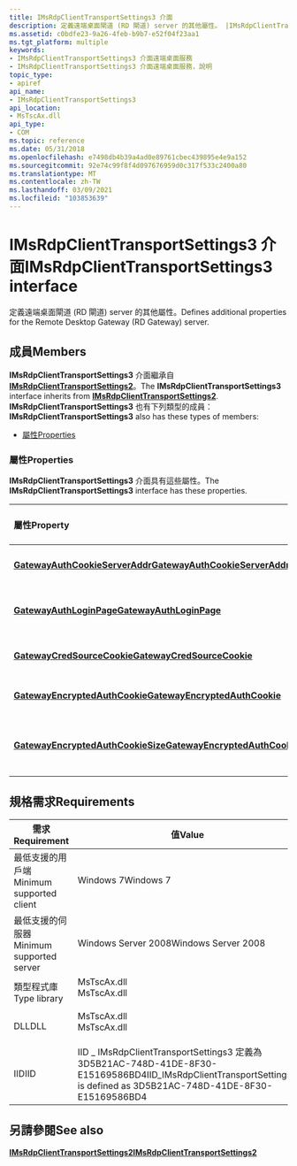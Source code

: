 ```yaml
---
title: IMsRdpClientTransportSettings3 介面
description: 定義遠端桌面閘道 (RD 閘道) server 的其他屬性。 |IMsRdpClientTransportSettings3 介面
ms.assetid: c0bdfe23-9a26-4feb-b9b7-e52f04f23aa1
ms.tgt_platform: multiple
keywords:
- IMsRdpClientTransportSettings3 介面遠端桌面服務
- IMsRdpClientTransportSettings3 介面遠端桌面服務，說明
topic_type:
- apiref
api_name:
- IMsRdpClientTransportSettings3
api_location:
- MsTscAx.dll
api_type:
- COM
ms.topic: reference
ms.date: 05/31/2018
ms.openlocfilehash: e7498db4b39a4ad0e89761cbec439895e4e9a152
ms.sourcegitcommit: 92e74c99f8f4d097676959d0c317f533c2400a80
ms.translationtype: MT
ms.contentlocale: zh-TW
ms.lasthandoff: 03/09/2021
ms.locfileid: "103853639"
---
```

# <a name="imsrdpclienttransportsettings3-interface"></a><span data-ttu-id="22f1b-106">IMsRdpClientTransportSettings3 介面</span><span class="sxs-lookup"><span data-stu-id="22f1b-106">IMsRdpClientTransportSettings3 interface</span></span>

<span data-ttu-id="22f1b-107">定義遠端桌面閘道 (RD 閘道) server 的其他屬性。</span><span class="sxs-lookup"><span data-stu-id="22f1b-107">Defines additional properties for the Remote Desktop Gateway (RD Gateway) server.</span></span>

## <a name="members"></a><span data-ttu-id="22f1b-108">成員</span><span class="sxs-lookup"><span data-stu-id="22f1b-108">Members</span></span>

<span data-ttu-id="22f1b-109">**IMsRdpClientTransportSettings3** 介面繼承自 [**IMsRdpClientTransportSettings2**](imsrdpclienttransportsettings2.md)。</span><span class="sxs-lookup"><span data-stu-id="22f1b-109">The **IMsRdpClientTransportSettings3** interface inherits from [**IMsRdpClientTransportSettings2**](imsrdpclienttransportsettings2.md).</span></span> <span data-ttu-id="22f1b-110">**IMsRdpClientTransportSettings3** 也有下列類型的成員：</span><span class="sxs-lookup"><span data-stu-id="22f1b-110">**IMsRdpClientTransportSettings3** also has these types of members:</span></span>

-   [<span data-ttu-id="22f1b-111">屬性</span><span class="sxs-lookup"><span data-stu-id="22f1b-111">Properties</span></span>](#properties)

### <a name="properties"></a><span data-ttu-id="22f1b-112">屬性</span><span class="sxs-lookup"><span data-stu-id="22f1b-112">Properties</span></span>

<span data-ttu-id="22f1b-113">**IMsRdpClientTransportSettings3** 介面具有這些屬性。</span><span class="sxs-lookup"><span data-stu-id="22f1b-113">The **IMsRdpClientTransportSettings3** interface has these properties.</span></span>



| <span data-ttu-id="22f1b-114">屬性</span><span class="sxs-lookup"><span data-stu-id="22f1b-114">Property</span></span>                                                                                                           | <span data-ttu-id="22f1b-115">存取類型</span><span class="sxs-lookup"><span data-stu-id="22f1b-115">Access type</span></span>           | <span data-ttu-id="22f1b-116">Description</span><span class="sxs-lookup"><span data-stu-id="22f1b-116">Description</span></span>                                                                                                                                          |
|:-------------------------------------------------------------------------------------------------------------------|:----------------------|:-----------------------------------------------------------------------------------------------------------------------------------------------------|
| [<span data-ttu-id="22f1b-117">**GatewayAuthCookieServerAddr**</span><span class="sxs-lookup"><span data-stu-id="22f1b-117">**GatewayAuthCookieServerAddr**</span></span>](imsrdpclienttransportsettings3-gatewayauthcookieserveraddr.md)<br/>       | <span data-ttu-id="22f1b-118">讀取/寫入</span><span class="sxs-lookup"><span data-stu-id="22f1b-118">Read/write</span></span><br/> | <span data-ttu-id="22f1b-119">以 cookie 為基礎的驗證的伺服器位址。</span><span class="sxs-lookup"><span data-stu-id="22f1b-119">The server address for cookie-based authentication.</span></span><br/>                                                                                       |
| [<span data-ttu-id="22f1b-120">**GatewayAuthLoginPage**</span><span class="sxs-lookup"><span data-stu-id="22f1b-120">**GatewayAuthLoginPage**</span></span>](imsrdpclienttransportsettings3-gatewayauthloginpage.md)<br/>                     | <span data-ttu-id="22f1b-121">讀取/寫入</span><span class="sxs-lookup"><span data-stu-id="22f1b-121">Read/write</span></span><br/> | <span data-ttu-id="22f1b-122">用來驗證使用者的登入網頁位址。</span><span class="sxs-lookup"><span data-stu-id="22f1b-122">The address of the login webpage to use to authenticate a user.</span></span><br/>                                                                           |
| [<span data-ttu-id="22f1b-123">**GatewayCredSourceCookie**</span><span class="sxs-lookup"><span data-stu-id="22f1b-123">**GatewayCredSourceCookie**</span></span>](imsrdpclienttransportsettings3-gatewaycredsourcecookie.md)<br/>               | <span data-ttu-id="22f1b-124">讀取/寫入</span><span class="sxs-lookup"><span data-stu-id="22f1b-124">Read/write</span></span><br/> | <span data-ttu-id="22f1b-125">指定認證來源是否以 cookie 為基礎。</span><span class="sxs-lookup"><span data-stu-id="22f1b-125">Specifies if the credential source is cookie based.</span></span><br/>                                                                                       |
| [<span data-ttu-id="22f1b-126">**GatewayEncryptedAuthCookie**</span><span class="sxs-lookup"><span data-stu-id="22f1b-126">**GatewayEncryptedAuthCookie**</span></span>](imsrdpclienttransportsettings3-gatewayencryptedauthcookie.md)<br/>         | <span data-ttu-id="22f1b-127">讀取/寫入</span><span class="sxs-lookup"><span data-stu-id="22f1b-127">Read/write</span></span><br/> | <span data-ttu-id="22f1b-128">加密的驗證 cookie。</span><span class="sxs-lookup"><span data-stu-id="22f1b-128">The encrypted authentication cookie.</span></span><br/>                                                                                                      |
| [<span data-ttu-id="22f1b-129">**GatewayEncryptedAuthCookieSize**</span><span class="sxs-lookup"><span data-stu-id="22f1b-129">**GatewayEncryptedAuthCookieSize**</span></span>](imsrdpclienttransportsettings3-gatewayencryptedauthcookiesize.md)<br/> | <span data-ttu-id="22f1b-130">讀取/寫入</span><span class="sxs-lookup"><span data-stu-id="22f1b-130">Read/write</span></span><br/> | <span data-ttu-id="22f1b-131">[**GatewayEncryptedAuthCookie**](imsrdpclienttransportsettings3-gatewayencryptedauthcookie.md)屬性的大小（以字元為單位）。</span><span class="sxs-lookup"><span data-stu-id="22f1b-131">The size, in characters, of the [**GatewayEncryptedAuthCookie**](imsrdpclienttransportsettings3-gatewayencryptedauthcookie.md) property.</span></span><br/> |



 

## <a name="requirements"></a><span data-ttu-id="22f1b-132">規格需求</span><span class="sxs-lookup"><span data-stu-id="22f1b-132">Requirements</span></span>



| <span data-ttu-id="22f1b-133">需求</span><span class="sxs-lookup"><span data-stu-id="22f1b-133">Requirement</span></span> | <span data-ttu-id="22f1b-134">值</span><span class="sxs-lookup"><span data-stu-id="22f1b-134">Value</span></span> |
|-------------------------------------|---------------------------------------------------------------------------------------------------|
| <span data-ttu-id="22f1b-135">最低支援的用戶端</span><span class="sxs-lookup"><span data-stu-id="22f1b-135">Minimum supported client</span></span><br/> | <span data-ttu-id="22f1b-136">Windows 7</span><span class="sxs-lookup"><span data-stu-id="22f1b-136">Windows 7</span></span><br/>                                                                              |
| <span data-ttu-id="22f1b-137">最低支援的伺服器</span><span class="sxs-lookup"><span data-stu-id="22f1b-137">Minimum supported server</span></span><br/> | <span data-ttu-id="22f1b-138">Windows Server 2008</span><span class="sxs-lookup"><span data-stu-id="22f1b-138">Windows Server 2008</span></span><br/>                                                                    |
| <span data-ttu-id="22f1b-139">類型程式庫</span><span class="sxs-lookup"><span data-stu-id="22f1b-139">Type library</span></span><br/>             | <dl> <span data-ttu-id="22f1b-140"><dt>MsTscAx.dll</dt></span><span class="sxs-lookup"><span data-stu-id="22f1b-140"><dt>MsTscAx.dll</dt></span></span> </dl>            |
| <span data-ttu-id="22f1b-141">DLL</span><span class="sxs-lookup"><span data-stu-id="22f1b-141">DLL</span></span><br/>                      | <dl> <span data-ttu-id="22f1b-142"><dt>MsTscAx.dll</dt></span><span class="sxs-lookup"><span data-stu-id="22f1b-142"><dt>MsTscAx.dll</dt></span></span> </dl>            |
| <span data-ttu-id="22f1b-143">IID</span><span class="sxs-lookup"><span data-stu-id="22f1b-143">IID</span></span><br/>                      | <span data-ttu-id="22f1b-144">IID \_ IMsRdpClientTransportSettings3 定義為3D5B21AC-748D-41DE-8F30-E15169586BD4</span><span class="sxs-lookup"><span data-stu-id="22f1b-144">IID\_IMsRdpClientTransportSettings3 is defined as 3D5B21AC-748D-41DE-8F30-E15169586BD4</span></span><br/> |



## <a name="see-also"></a><span data-ttu-id="22f1b-145">另請參閱</span><span class="sxs-lookup"><span data-stu-id="22f1b-145">See also</span></span>

<dl> <dt>

[<span data-ttu-id="22f1b-146">**IMsRdpClientTransportSettings2**</span><span class="sxs-lookup"><span data-stu-id="22f1b-146">**IMsRdpClientTransportSettings2**</span></span>](imsrdpclienttransportsettings2.md)
</dt> </dl>

 

 





